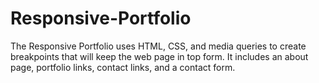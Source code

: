 # Responsive-Portfolio

The Responsive Portfolio uses HTML, CSS, and media queries to create breakpoints that will keep the web page in top form. It includes an about page, portfolio links, contact links, and a contact form.
